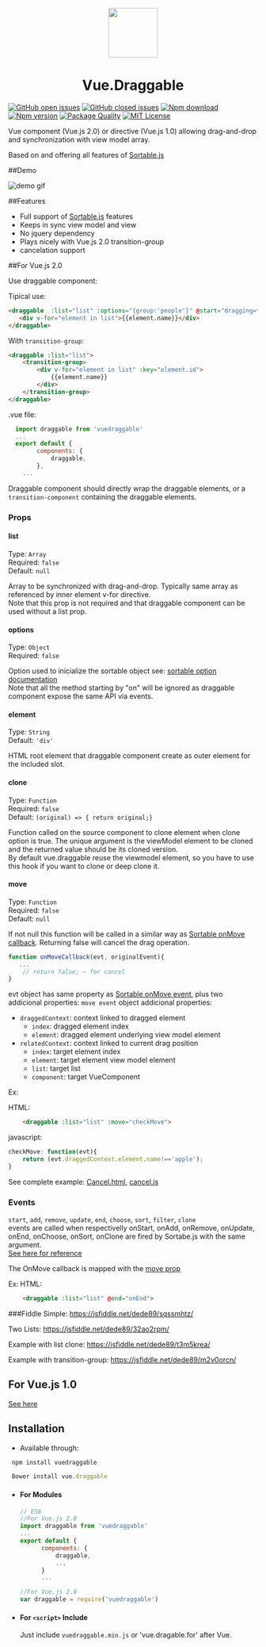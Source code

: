 <p align="center"><img width="100"src="https://raw.githubusercontent.com/SortableJS/Vue.Draggable/master/logo.png"></p>
<h1 align="center">Vue.Draggable</h1>

[![GitHub open issues](https://img.shields.io/github/issues/David-Desmaisons/Vue.Draggable.svg?maxAge=2592000)]()
[![GitHub closed issues](https://img.shields.io/github/issues-closed/David-Desmaisons/Vue.Draggable.svg?maxAge=2592000)]()
[![Npm download](https://img.shields.io/npm/dt/vuedraggable.svg?maxAge=2592000)](https://www.npmjs.com/package/vuedraggable)
[![Npm version](https://img.shields.io/npm/v/vuedraggable.svg?maxAge=2592000)](https://www.npmjs.com/package/vuedraggable)
[![Package Quality](http://npm.packagequality.com/shield/vuedragablefor.svg)](http://packagequality.com/#?package=vuedraggable)
[![MIT License](https://img.shields.io/github/license/David-Desmaisons/Vue.Draggable.svg)](https://github.com/David-Desmaisons/Vue.Draggable/blob/master/LICENSE)


Vue component (Vue.js 2.0) or directive (Vue.js 1.0) allowing drag-and-drop and synchronization with view model array.

Based on and offering all features of [Sortable.js](https://github.com/RubaXa/Sortable)

##Demo

![demo gif](https://raw.githubusercontent.com/David-Desmaisons/Vue.Dragable.For/master/example.gif)


##Features

* Full support of [Sortable.js](https://github.com/RubaXa/Sortable) features
* Keeps in sync view model and view
* No jquery dependency
* Plays nicely with Vue.js 2.0 transition-group
* cancelation support

##For Vue.js 2.0

Use draggable component:

Tipical use:
``` html
<draggable  :list="list" :options="{group:'people'}" @start="dragging=true" @end="dragging=false">
   <div v-for="element in list">{{element.name}}</div>
</draggable>
```

With `transition-group`:
``` html
<draggable :list="list"> 
	<transition-group>
		<div v-for="element in list" :key="element.id">
			{{element.name}}
		</div>
	</transition-group>
</draggable>
```
.vue file:
``` js
  import draggable from 'vuedraggable'
  ...
  export default {
        components: {
            draggable,
        },
	...
``` 

Draggable component should directly wrap the draggable elements, or a `transition-component` containing the draggable elements.

### Props
#### list
Type: `Array`<br>
Required: `false`<br>
Default: `null`

Array to be synchronized with drag-and-drop. Typically same array as referenced by inner element v-for directive.<br>
Note that this prop is not required and that draggable component can be used without a list prop.

#### options
Type: `Object`<br>
Required: `false`

Option used to inicialize the sortable object see: [sortable option documentation](https://github.com/RubaXa/Sortable#options)<br>
Note that all the method starting by "on" will be ignored as draggable component expose the same API via events.

#### element
Type: `String`<br>
Default: `'div'`

HTML root element that draggable component create as outer element for the included slot.

#### clone
Type: `Function`<br>
Required: `false`<br>
Default: `(original) => { return original;}`<br>

Function called on the source component to clone element when clone option is true. The unique argument is the viewModel element to be cloned and the returned value should be its cloned version.<br>
By default vue.draggable reuse the viewmodel element, so you have to use this hook if you want to clone or deep clone it.

#### move
Type: `Function`<br>
Required: `false`<br>
Default: `null`<br>

If not null this function will be called in a similar way as [Sortable onMove callback](https://github.com/RubaXa/Sortable#move-event-object).
Returning false will cancel the drag operation.

```javascript
function onMoveCallback(evt, originalEvent){
   ...
    // return false; — for cancel
}
```
evt object has same property as [Sortable onMove event](https://github.com/RubaXa/Sortable#move-event-object), plus two addicional properties:
`move event` object addicional properties:
 - `draggedContext`:  context linked to dragged element
 	- `index`: dragged element index
	- `element`: dragged element underlying view model element
 - `relatedContext`: context linked to current drag position
 	- `index`: target element index
	- `element`: target element view model element
	- `list`: target list
	- `component`: target VueComponent
	
Ex:

HTML:
```HTML
	<draggable :list="list" :move="checkMove"> 
```
javascript:
```javascript
checkMove: function(evt){
	return (evt.draggedContext.element.name!=='apple');
}
```
See complete example: [Cancel.html](https://github.com/SortableJS/Vue.Draggable/blob/master/examples/Cancel.html), [cancel.js](https://github.com/SortableJS/Vue.Draggable/blob/master/examples/script/cancel.js)


### Events
`start`, `add`, `remove`, `update`, `end`, `choose`, `sort`, `filter`, `clone`<br>
events are called when respectivelly onStart, onAdd, onRemove, onUpdate, onEnd, onChoose, onSort, onClone are fired by Sortabe.js with the same argument.<br>
[See here for reference](https://github.com/RubaXa/Sortable#event-object-demo)

The OnMove callback is mapped with the [move prop](https://github.com/SortableJS/Vue.Draggable/blob/master/README.md#move)

Ex:
HTML:
```HTML
	<draggable :list="list" @end="onEnd"> 
```

###Fiddle
Simple:
https://jsfiddle.net/dede89/sqssmhtz/

Two Lists:
https://jsfiddle.net/dede89/32ao2rpm/

Example with list clone:
https://jsfiddle.net/dede89/t3m5krea/

Example with transition-group:
https://jsfiddle.net/dede89/m2v0orcn/

## For Vue.js 1.0

[See here](documentation/Vue.dragable.for.ReadMe.md)

## Installation
- Available through:
``` js
 npm install vuedraggable
```
``` js
 Bower install vue.draggable
```

- #### For Modules

  ``` js
  // ES6
  //For Vue.js 2.0
  import draggable from 'vuedraggable'
  ...
  export default {
        components: {
            draggable,
            ...
        }
        ...
  
  //For Vue.js 2.0
  var draggable = require('vuedraggable')
  ```

- #### For `<script>` Include

  Just include `vuedraggable.min.js` or 'vue.dragable.for' after Vue.<br>
